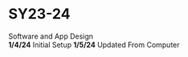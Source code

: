 # SY23-24
Software and App Design<br>
<b>1/4/24</b> Initial Setup
<b>1/5/24</b> Updated From Computer